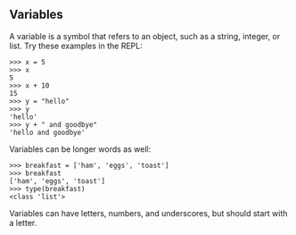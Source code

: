## Variables

A variable is a symbol that refers to an object, such as a string, integer, or list. Try these examples in the REPL:

```
>>> x = 5
>>> x
5
>>> x + 10
15
>>> y = "hello"
>>> y
'hello'
>>> y + " and goodbye"
'hello and goodbye'
```

Variables can be longer words as well:

```
>>> breakfast = ['ham', 'eggs', 'toast']
>>> breakfast
['ham', 'eggs', 'toast']
>>> type(breakfast)
<class 'list'>
```

Variables can have letters, numbers, and underscores, but should start with a letter. 
